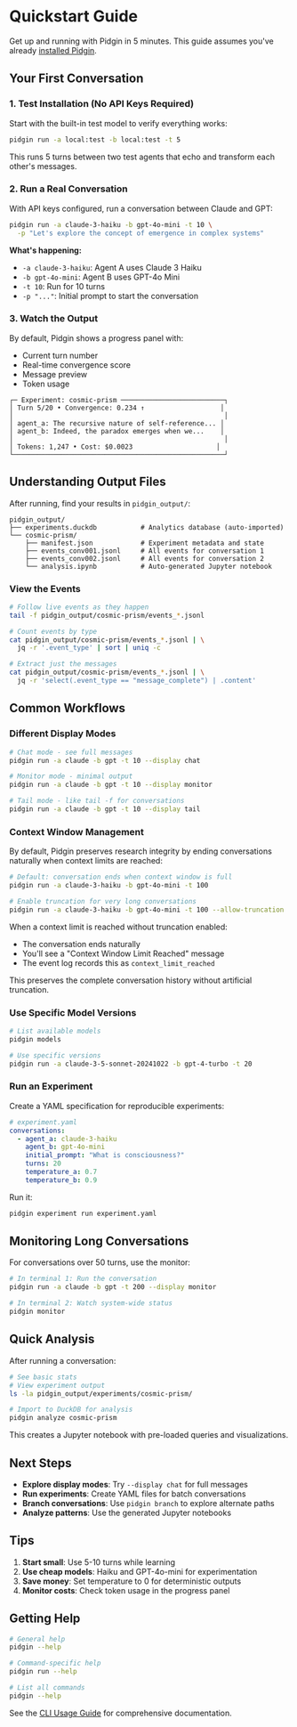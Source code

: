 # Quickstart Guide

Get up and running with Pidgin in 5 minutes. This guide assumes you've already [installed Pidgin](installation.md).

## Your First Conversation

### 1. Test Installation (No API Keys Required)

Start with the built-in test model to verify everything works:

```bash
pidgin run -a local:test -b local:test -t 5
```

This runs 5 turns between two test agents that echo and transform each other's messages.

### 2. Run a Real Conversation

With API keys configured, run a conversation between Claude and GPT:

```bash
pidgin run -a claude-3-haiku -b gpt-4o-mini -t 10 \
  -p "Let's explore the concept of emergence in complex systems"
```

**What's happening:**
- `-a claude-3-haiku`: Agent A uses Claude 3 Haiku
- `-b gpt-4o-mini`: Agent B uses GPT-4o Mini  
- `-t 10`: Run for 10 turns
- `-p "..."`: Initial prompt to start the conversation

### 3. Watch the Output

By default, Pidgin shows a progress panel with:
- Current turn number
- Real-time convergence score
- Message preview
- Token usage

```
┌─ Experiment: cosmic-prism ──────────────────────────┐
│ Turn 5/20 • Convergence: 0.234 ↑                   │
│                                                     │
│ agent_a: The recursive nature of self-reference... │
│ agent_b: Indeed, the paradox emerges when we...    │
│                                                     │
│ Tokens: 1,247 • Cost: $0.0023                     │
└─────────────────────────────────────────────────────┘
```

## Understanding Output Files

After running, find your results in `pidgin_output/`:

```
pidgin_output/
├── experiments.duckdb           # Analytics database (auto-imported)
└── cosmic-prism/
    ├── manifest.json            # Experiment metadata and state
    ├── events_conv001.jsonl     # All events for conversation 1
    ├── events_conv002.jsonl     # All events for conversation 2
    └── analysis.ipynb           # Auto-generated Jupyter notebook
```

### View the Events

```bash
# Follow live events as they happen
tail -f pidgin_output/cosmic-prism/events_*.jsonl

# Count events by type
cat pidgin_output/cosmic-prism/events_*.jsonl | \
  jq -r '.event_type' | sort | uniq -c

# Extract just the messages
cat pidgin_output/cosmic-prism/events_*.jsonl | \
  jq -r 'select(.event_type == "message_complete") | .content'
```

## Common Workflows

### Different Display Modes

```bash
# Chat mode - see full messages
pidgin run -a claude -b gpt -t 10 --display chat

# Monitor mode - minimal output  
pidgin run -a claude -b gpt -t 10 --display monitor

# Tail mode - like tail -f for conversations
pidgin run -a claude -b gpt -t 10 --display tail
```

### Context Window Management

By default, Pidgin preserves research integrity by ending conversations naturally when context limits are reached:

```bash
# Default: conversation ends when context window is full
pidgin run -a claude-3-haiku -b gpt-4o-mini -t 100

# Enable truncation for very long conversations  
pidgin run -a claude-3-haiku -b gpt-4o-mini -t 100 --allow-truncation
```

When a context limit is reached without truncation enabled:
- The conversation ends naturally
- You'll see a "Context Window Limit Reached" message
- The event log records this as `context_limit_reached`

This preserves the complete conversation history without artificial truncation.

### Use Specific Model Versions

```bash
# List available models
pidgin models

# Use specific versions
pidgin run -a claude-3-5-sonnet-20241022 -b gpt-4-turbo -t 20
```

### Run an Experiment

Create a YAML specification for reproducible experiments:

```yaml
# experiment.yaml
conversations:
  - agent_a: claude-3-haiku
    agent_b: gpt-4o-mini
    initial_prompt: "What is consciousness?"
    turns: 20
    temperature_a: 0.7
    temperature_b: 0.9
```

Run it:

```bash
pidgin experiment run experiment.yaml
```

## Monitoring Long Conversations

For conversations over 50 turns, use the monitor:

```bash
# In terminal 1: Run the conversation
pidgin run -a claude -b gpt -t 200 --display monitor

# In terminal 2: Watch system-wide status
pidgin monitor
```

## Quick Analysis

After running a conversation:

```bash
# See basic stats
# View experiment output
ls -la pidgin_output/experiments/cosmic-prism/

# Import to DuckDB for analysis
pidgin analyze cosmic-prism
```

This creates a Jupyter notebook with pre-loaded queries and visualizations.

## Next Steps

- **Explore display modes**: Try `--display chat` for full messages
- **Run experiments**: Create YAML files for batch conversations
- **Branch conversations**: Use `pidgin branch` to explore alternate paths
- **Analyze patterns**: Use the generated Jupyter notebooks

## Tips

1. **Start small**: Use 5-10 turns while learning
2. **Use cheap models**: Haiku and GPT-4o-mini for experimentation
3. **Save money**: Set temperature to 0 for deterministic outputs
4. **Monitor costs**: Check token usage in the progress panel

## Getting Help

```bash
# General help
pidgin --help

# Command-specific help
pidgin run --help

# List all commands
pidgin --help
```

See the [CLI Usage Guide](cli-usage.md) for comprehensive documentation.